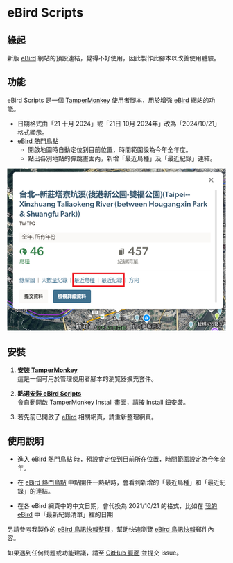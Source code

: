# eBird Scripts

## 緣起

新版 [eBird](https://ebird.org) 網站的預設連結，覺得不好使用，因此製作此腳本以改善使用體驗。

## 功能

eBird Scripts 是一個 [TamperMonkey](https://www.tampermonkey.net/) 使用者腳本，用於增強 [eBird](https://ebird.org) 網站的功能。

- 日期格式由「21 十月 2024」或「21日 10月 2024年」改為「2024/10/21」格式顯示。
- [eBird 熱門鳥點](https://ebird.org/hotspots)
  - 開啟地圖時自動定位到目前位置，時間範圍設為今年全年度。
  - 點出各別地點的彈跳畫面內，新增「最近鳥種」及「最近紀錄」連結。

![](demo.png)

## 安裝

1. **安裝 [TamperMonkey](https://www.tampermonkey.net/)**<br>
   這是一個可用於管理使用者腳本的瀏覽器擴充套件。

2. **點選[安裝 eBird Scripts](https://github.com/ChrisTorng/eBirdScripts/raw/main/eBirdScripts.user.js)**<br>
   會自動開啟 TamperMonkey Install 畫面，請按 Install 鈕安裝。

3. 若先前已開啟了 [eBird](https://ebird.org/) 相關網頁，請重新整理網頁。

## 使用說明

- 進入 [eBird 熱門鳥點](https://ebird.org/hotspots) 時，預設會定位到目前所在位置，時間範圍設定為今年全年。

- 在 [eBird 熱門鳥點](https://ebird.org/hotspots) 中點開任一熱點時，會看到新增的「最近鳥種」和「最近紀錄」的連結。

- 在各 eBird 網頁中的中文日期，會代換為 2021/10/21 的格式，比如在 [我的 eBird](https://ebird.org/myebird)
 中「最新紀錄清單」裡的日期
 
另請參考我製作的 [eBird 鳥訊快報整理](https://christorng.github.io/InfoProcess/eBird/)，幫助快速瀏覽 [eBird 鳥訊快報](https://ebird.org/alerts)郵件內容。

如果遇到任何問題或功能建議，請至 [GitHub 頁面](https://github.com/ChrisTorng/eBirdScripts/) 並提交 issue。

